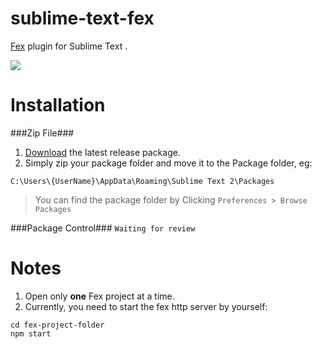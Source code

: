 sublime-text-fex
================

[Fex](https://github.com/hwangzhiming/fex) plugin for Sublime Text .

![](https://68vvaa.bn1301.livefilestore.com/y2pTM4wDyIq-3Lr018xErzCl5vJxjxjCyeMtdWyjBxVzksCMq8bu2kqj3D5rkJWPT6qnQn8YKJ2JSNZDKSGAhvWaKgHsuKNUR5ye2bK1XIhxsA/Screenshots.png?psid=1)

Installation
============

###Zip File###
1. [Download](https://github.com/hwangzhiming/sublime-text-fex/releases) the latest release package.
2. Simply zip your package folder and move it to the Package folder, eg:
```
C:\Users\{UserName}\AppData\Roaming\Sublime Text 2\Packages
```
> You can find the package folder by Clicking `Preferences > Browse Packages`

###Package Control###
`Waiting for review`

Notes
=============
1. Open only **one** Fex project at a time.
2. Currently, you need to start the fex http server by yourself:
```
cd fex-project-folder
npm start
```
